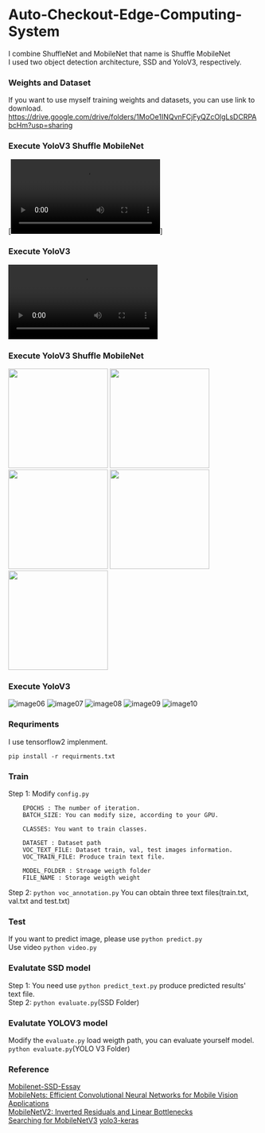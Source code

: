 # Auto-Checkout-Edge-Computing-System

I combine ShuffleNet and MobileNet that name is Shuffle MobileNet  
I used two object detection architecture, SSD and YoloV3, respectively.  


### Weights and Dataset
If you want to use myself training weights and datasets, you can use link to download.  
https://drive.google.com/drive/folders/1MoOe1INQvnFCjFyQZcOlgLsDCRPAbcHm?usp=sharing 


### Execute YoloV3 Shuffle MobileNet
[![Watch the video](./videos/Yolov3_Shuffle_Mobilenet.mp4)]


### Execute YoloV3
![video02](./videos/YoloV3.mp4)


### Execute YoloV3 Shuffle MobileNet
<div>
    <img src="./images/yolov3_shuffle_mobilenet_05028.jpg" width=200>
    <img src="./images/yolov3_shuffle_mobilenet_05733.jpg" width=200>
    <img src="./images/yolov3_shuffle_mobilenet_06203.jpg" width=200>
    <img src="./images/yolov3_shuffle_mobilenet_06412.jpg" width=200>
    <img src="./images/yolov3_shuffle_mobilenet_06930.jpg" width=200>
</div>



### Execute YoloV3
![image06](./images/yolov3_05028.jpg)
![image07](./images/yolov3_05733.jpg)
![image08](./images/yolov3_06203.jpg)
![image09](./images/yolov3_06412.jpg)
![image10](./images/yolov3_06930.jpg)


### Requriments
I use tensorflow2 implenment.
```
pip install -r requirments.txt
```

### Train
Step 1: Modify `config.py`  
```
    EPOCHS : The number of iteration. 
    BATCH_SIZE: You can modify size, according to your GPU.

    CLASSES: You want to train classes.
    
    DATASET : Dataset path
    VOC_TEXT_FILE: Dataset train, val, test images information.
    VOC_TRAIN_FILE: Produce train text file.

    MODEL_FOLDER : Stroage weigth folder
    FILE_NAME : Storage weigth weight
```
Step 2: `python voc_annotation.py`
You can obtain three text files(train.txt, val.txt and test.txt)  

### Test
If you want to predict image, please use
```python predict.py```  
Use video
```python video.py```

### Evalutate SSD model
Step 1: You need use `python predict_text.py` produce predicted results' text file.  
Step 2: `python evaluate.py`(SSD Folder)

### Evalutate YOLOV3 model
Modify the `evaluate.py` load weigth path, you can evaluate yourself model.   
`python evaluate.py`(YOLO V3 Folder)  


### Reference
[Mobilenet-SSD-Essay](https://github.com/bubbliiiing/Mobilenet-SSD-Essay)  
[MobileNets: Efficient Convolutional Neural Networks for Mobile Vision Applications](https://arxiv.org/abs/1704.04861)  
[MobileNetV2: Inverted Residuals and Linear Bottlenecks](https://arxiv.org/abs/1801.04381)  
[Searching for MobileNetV3](https://arxiv.org/abs/1905.02244)
[yolo3-keras](https://github.com/bubbliiiing/yolo3-keras)  
